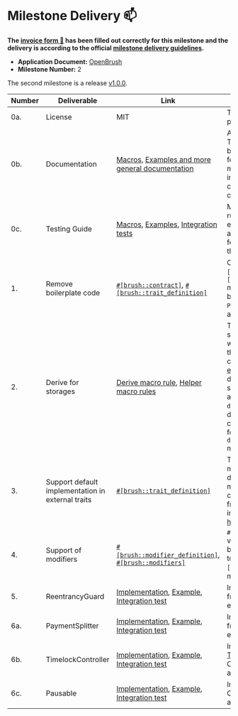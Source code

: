 # Milestone Delivery :mailbox:

**The [invoice form :pencil:](https://docs.google.com/forms/d/e/1FAIpQLSfmNYaoCgrxyhzgoKQ0ynQvnNRoTmgApz9NrMp-hd8mhIiO0A/viewform) has been filled out correctly for this milestone and the delivery is according to the official [milestone delivery guidelines](https://github.com/w3f/Grants-Program/blob/master/docs/milestone-deliverables-guidelines.md).**

- **Application Document:** [OpenBrush](https://github.com/w3f/Grants-Program/blob/master/applications/openbrush.md)
- **Milestone Number:** 2

The second milestone is a release [v1.0.0](https://github.com/Supercolony-net/openbrush-contracts/releases/tag/v1.0.0).

| Number | Deliverable                                       | Link                                                                                                                                                                                                                                                                                                                                                                                                                                                                       | Notes                                                                                                                                                                                                                                                                                                                                                                                                                                                                                                                                                                                                                                                                                                                                                                                                                                                        |
| ------ | ------------------------------------------------- | -------------------------------------------------------------------------------------------------------------------------------------------------------------------------------------------------------------------------------------------------------------------------------------------------------------------------------------------------------------------------------------------------------------------------------------------------------------------------- | ------------------------------------------------------------------------------------------------------------------------------------------------------------------------------------------------------------------------------------------------------------------------------------------------------------------------------------------------------------------------------------------------------------------------------------------------------------------------------------------------------------------------------------------------------------------------------------------------------------------------------------------------------------------------------------------------------------------------------------------------------------------------------------------------------------------------------------------------------------ |
| 0a.    | License                                           | MIT                                                                                                                                                                                                                                                                                                                                                                                                                                                                        | The MIT license is used in the project.                                                                                                                                                                                                                                                                                                                                                                                                                                                                                                                                                                                                                                                                                                                                                                                                                      |
| 0b.    | Documentation                                     | [Macros](https://github.com/Supercolony-net/openbrush-contracts/blob/783406805c4ef86176d4a3500db6840c5b7f059a/utils/brush/proc_macros/lib.rs), [Examples and more general documentation](https://supercolony-net.github.io/openbrush-contracts/index.html)                                                                                                                                                                                                                 | All contracts have comments. The old documentation has been updated with new features introduced during this milestone. New features implemented via macro and contain the description in comments.                                                                                                                                                                                                                                                                                                                                                                                                                                                                                                                                                                                                                                                          |
| 0c.    | Testing Guide                                     | [Macros](https://github.com/Supercolony-net/openbrush-contracts/blob/783406805c4ef86176d4a3500db6840c5b7f059a/utils/brush/proc_macros/lib.rs), [Examples](https://github.com/Supercolony-net/openbrush-contracts/tree/783406805c4ef86176d4a3500db6840c5b7f059a/examples), [Integration tests](https://github.com/Supercolony-net/openbrush-contracts/tree/783406805c4ef86176d4a3500db6840c5b7f059a/tests)                                                                  | Macros have been tested via rust documentation. The old examples have been updated according to new features(integration test for them without changes).                                                                                                                                                                                                                                                                                                                                                                                                                                                                                                                                                                                                                                                                                                     |
| 1.     | Remove boilerplate code                           | [`#[brush::contract]`](https://github.com/Supercolony-net/openbrush-contracts/blob/783406805c4ef86176d4a3500db6840c5b7f059a/utils/brush/proc_macros/lib.rs#L15), [`#[brush::trait_definition]`](https://github.com/Supercolony-net/openbrush-contracts/blob/783406805c4ef86176d4a3500db6840c5b7f059a/utils/brush/proc_macros/lib.rs#L173)                                                                                                                                  | Combination of `#[brush::contract]` and `#[brush::trait_definition]` macros allow to avoid boilerplate code. Example of `PSP22` contract [with this feature](https://github.com/Supercolony-net/openbrush-contracts/blob/783406805c4ef86176d4a3500db6840c5b7f059a/examples/psp22/lib.rs#L20) and [without](https://github.com/Supercolony-net/openbrush-contracts/blob/20cd7a98f70f7a91d546baaa7cf032b6ba776e93/examples/erc20/lib.rs#L100).                                                                                                                                                                                                                                                                                                                                                                                                                 |
| 2.     | Derive for storages                               | [Derive macro rule](https://github.com/Supercolony-net/openbrush-contracts/blob/783406805c4ef86176d4a3500db6840c5b7f059a/utils/brush_derive_macro/lib.rs#L11), [Helper macro rules](https://github.com/Supercolony-net/openbrush-contracts/blob/783406805c4ef86176d4a3500db6840c5b7f059a/utils/brush/macros.rs)                                                                                                                                                            | The library is using a clear and simple data model. If the user wants to reuse some trait from the library. He must derive corresponding storage(for [example](https://github.com/Supercolony-net/openbrush-contracts/blob/783406805c4ef86176d4a3500db6840c5b7f059a/examples/psp22/lib.rs#L10)). If the user wants to define his trait, he has to define some data struct(for [example](https://github.com/Supercolony-net/openbrush-contracts/blob/783406805c4ef86176d4a3500db6840c5b7f059a/contracts/token/psp22/traits.rs#L33)) and use `declare_storage_trait!` to declare a trait. The user also can easily create derive macro for his trait, by reusing `declare_derive_storage_trait!` macro rule(for [example](https://github.com/Supercolony-net/openbrush-contracts/tree/783406805c4ef86176d4a3500db6840c5b7f059a/contracts/token/psp22/derive)). |
| 3.     | Support default implementation in external traits | [`#[brush::trait_definition]`](https://github.com/Supercolony-net/openbrush-contracts/blob/783406805c4ef86176d4a3500db6840c5b7f059a/utils/brush/proc_macros/lib.rs#L173)                                                                                                                                                                                                                                                                                                   | The macro allows having methods in the trait with default implementation of method, default types, constants, and any other stuff from the rust(except generics in ink! messages). [Example how it looks like](https://github.com/Supercolony-net/openbrush-contracts/blob/783406805c4ef86176d4a3500db6840c5b7f059a/contracts/token/psp22/traits.rs#L70).                                                                                                                                                                                                                                                                                                                                                                                                                                                                                                    |
| 4.     | Support of modifiers                              | [`#[brush::modifier_definition]`](https://github.com/Supercolony-net/openbrush-contracts/blob/783406805c4ef86176d4a3500db6840c5b7f059a/utils/brush/proc_macros/lib.rs#L204), [`#[brush::modifiers]`](https://github.com/Supercolony-net/openbrush-contracts/blob/783406805c4ef86176d4a3500db6840c5b7f059a/utils/brush/proc_macros/lib.rs#L336)                                                                                                                             | `#[brush::modifier_definition]` validates that modifier has been declared right according to expected rules. `#[brush::modifiers]` applies modifiers to a function.                                                                                                                                                                                                                                                                                                                                                                                                                                                                                                                                                                                                                                                                                          |
| 5.     | ReentrancyGuard                                   | [Implementation](https://github.com/Supercolony-net/openbrush-contracts/tree/783406805c4ef86176d4a3500db6840c5b7f059a/contracts/security/reentrancy-guard), [Example](https://github.com/Supercolony-net/openbrush-contracts/tree/783406805c4ef86176d4a3500db6840c5b7f059a/examples/reentrancy-guard), [Integration test](https://github.com/Supercolony-net/openbrush-contracts/blob/783406805c4ef86176d4a3500db6840c5b7f059a/tests/reentrancy_guard.tests.ts)            | Implemented [ReentrancyGuard](https://github.com/OpenZeppelin/openzeppelin-contracts/blob/master/contracts/security/ReentrancyGuard.sol) from OpenZeppelin. Added example and tests.                                                                                                                                                                                                                                                                                                                                                                                                                                                                                                                                                                                                                                                                         |
| 6a.    | PaymentSplitter                                   | [Implementation](https://github.com/Supercolony-net/openbrush-contracts/tree/783406805c4ef86176d4a3500db6840c5b7f059a/contracts/finance/payment-splitter), [Example](https://github.com/Supercolony-net/openbrush-contracts/tree/783406805c4ef86176d4a3500db6840c5b7f059a/examples/payment-splitter), [Integration test](https://github.com/Supercolony-net/openbrush-contracts/blob/783406805c4ef86176d4a3500db6840c5b7f059a/tests/payment-splitter.tests.ts)             | Implemented [PaymentSplitter](https://github.com/OpenZeppelin/openzeppelin-contracts/blob/master/contracts/finance/PaymentSplitter.sol) from OpenZeppelin. Added example and tests.                                                                                                                                                                                                                                                                                                                                                                                                                                                                                                                                                                                                                                                                          |
| 6b.    | TimelockController                                | [Implementation](https://github.com/Supercolony-net/openbrush-contracts/tree/783406805c4ef86176d4a3500db6840c5b7f059a/contracts/governance/timelock-controller), [Example](https://github.com/Supercolony-net/openbrush-contracts/tree/783406805c4ef86176d4a3500db6840c5b7f059a/examples/timelock-controller), [Integration test](https://github.com/Supercolony-net/openbrush-contracts/blob/783406805c4ef86176d4a3500db6840c5b7f059a/tests/timelock-controller.tests.ts) | Implemented [TimelockController](https://github.com/OpenZeppelin/openzeppelin-contracts/blob/master/contracts/governance/TimelockController.sol) from OpenZeppelin. Added example and tests.                                                                                                                                                                                                                                                                                                                                                                                                                                                                                                                                                                                                                                                                 |
| 6c.    | Pausable                                          | [Implementation](https://github.com/Supercolony-net/openbrush-contracts/tree/783406805c4ef86176d4a3500db6840c5b7f059a/contracts/security/pausable), [Example](https://github.com/Supercolony-net/openbrush-contracts/tree/783406805c4ef86176d4a3500db6840c5b7f059a/examples/pausable), [Integration test](https://github.com/Supercolony-net/openbrush-contracts/blob/783406805c4ef86176d4a3500db6840c5b7f059a/tests/pausable.tests.ts)                                    | Implemented [Pausable](https://github.com/OpenZeppelin/openzeppelin-contracts/blob/master/contracts/security/Pausable.sol) from OpenZeppelin. Added example and tests.                                                                                                                                                                                                                                                                                                                                                                                                                                                                                                                                                                                                                                                                                       |
